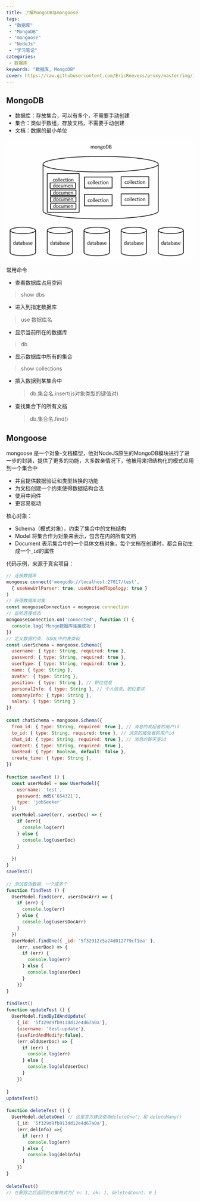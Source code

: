 ```yaml
---
title: 了解MongoDB与mongoose
tags:
 - "数据库"
 - "MongoDB"
 - "mongoose"
 - "NodeJs"
 - "学习笔记"
categories: 
 - 数据库
keywords: "数据库, MongoDB"
cover: https://raw.githubusercontent.com/EricReevess/proxy/master/img/image-20200810170644701.png
---
```

## MongoDB

* 数据库：存放集合，可以有多个，不需要手动创建
* 集合：类似于数组，存放文档，不需要手动创建
* 文档：数据的最小单位

![image-20200810170644701](https://raw.githubusercontent.com/EricReevess/proxy/master/img/image-20200810170644701.png)

常用命令

*  查看数据库占用空间

  > show dbs

*  进入到指定数据库

  > use 数据库名

*  显示当前所在的数据库

  > db

*  显示数据库中所有的集合

  > show collections

* 插入数据到某集合中

  > db.集合名.insert(js对象类型的键值对)

* 查找集合下的所有文档

  > db.集合名.find() 

## Mongoose

mongoose 是一个对象-文档模型，他对NodeJS原生的MongoDB模块进行了进一步的封装，提供了更多的功能，大多数亲情况下，他被用来把结构化的模式应用到一个集合中

* 并且提供数据验证和类型转换的功能
* 为文档创建一个约束使得数据结构合法
* 使用中间件
* 更容易驱动

核心对象：

* Schema（模式对象），约束了集合中的文档结构
* Model 将集合作为对象来表示，包含在内的所有文档
* Document 表示集合中的一个具体文档对象，每个文档在创建时，都会自动生成一个`_id`的属性

代码示例，来源于真实项目：

```js
// 连接数据库
mongoose.connect('mongodb://localhost:27017/test',
  { useNewUrlParser: true, useUnifiedTopology: true }
)
// 获得数据库对象
const mongooseConnection = mongoose.connection
// 监听连接状态
mongooseConnection.on('connected', function () {
  console.log('Mongo数据库连接成功')
})
// 定义数据约束，与SQL中的表类似
const userSchema = mongoose.Schema({
  username: { type: String, required: true },
  password: { type: String, required: true },
  userType: { type: String, required: true },
  name: { type: String },
  avatar: { type: String },
  position: { type: String }, // 职位信息
  personalInfo: { type: String }, // 个人信息、职位要求
  companyInfo: { type: String },
  salary: { type: String }
})

const chatSchema = mongoose.Schema({
  from_id: { type: String, required: true }, // 消息的发起者的用户id
  to_id: { type: String, required: true }, // 消息的接受者的用户id
  chat_id: { type: String, required: true }, // 消息的聊天室id
  content: { type: String, required: true },
  hasRead: { type: Boolean, default: false },
  create_time: { type: String },
})

function saveTest () {
  const userModel = new UserModel({
    username: 'test',
    password: md5('654321'),
    type: 'jobSeeker'
  })
  userModel.save((err, userDoc) => {
    if (err){
      console.log(err)
    } else {
      console.log(userDoc)
    }

  })
}
saveTest()

// 测试查询数据，一个或多个
function findTest () {
  UserModel.find((err, usersDocArr) => {
    if (err) {
      console.log(err)
    } else {
      console.log(usersDocArr)
    }
  })
  UserModel.findOne({ _id: '5f32912c5a24d012779cf1ea' },
    (err, userDoc) => {
      if (err) {
        console.log(err)
      } else {
        console.log(userDoc)
      }
    })
}

findTest()
function updateTest () {
  UserModel.findByIdAndUpdate(
    {_id: '5f329d9fb913dd12e4d67a0a'},
    {username: 'test-update'},
    {useFindAndModify:false},
    (err,oldUserDoc) => {
      if (err) {
        console.log(err)
      } else {
        console.log(oldUserDoc)
      }
    })

}
updateTest()

function deleteTest () {
  UserModel.deleteOne( // 这里官方建议使用deleteOne() 和 deleteMany()
    {_id: '5f329d9fb913dd12e4d67a0a'},
    (err,delInfo) =>{
      if (err) {
        console.log(err)
      } else {
        console.log(delInfo)
      }
    })
}

deleteTest()
// 在删除之后返回的对象格式为{ n: 1, ok: 1, deletedCount: 0 }
```

